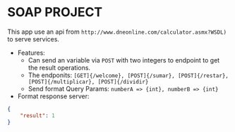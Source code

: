 # SOAP PROJECT

This app use an api from `http://www.dneonline.com/calculator.asmx?WSDL)` to serve services.

* Features:
    - Can send an variable via `POST` with two integers to endpoint to get the result operations.
    - The endponits: `[GET]{/welcome}, [POST]{/sumar}, [POST]{/restar}, [POST]{/multiplicar}, [POST]{/dividir}`
    - Send format Query Params: `numberA => {int}, numberB => {int}`
* Format response server:
```json
{
    "result": 1
}
```
